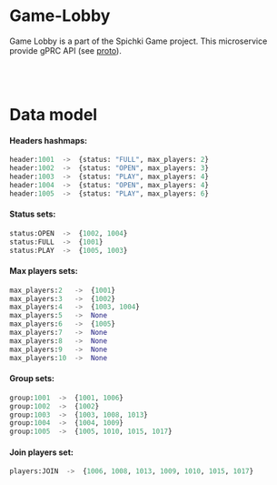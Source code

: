 # Game-Lobby

Game Lobby is a part of the Spichki Game project. This microservice provide gPRC API (see [proto](url)).


<br>
<br>


# Data model


#### Headers hashmaps:
```python
header:1001  ->  {status: "FULL", max_players: 2}
header:1002  ->  {status: "OPEN", max_players: 3}
header:1003  ->  {status: "PLAY", max_players: 4}
header:1004  ->  {status: "OPEN", max_players: 4}
header:1005  ->  {status: "PLAY", max_players: 6}

```

#### Status sets:
```python
status:OPEN  ->  {1002, 1004}
status:FULL  ->  {1001}
status:PLAY  ->  {1005, 1003}

```

#### Max players sets:
```python
max_players:2   ->  {1001}
max_players:3   ->  {1002}
max_players:4   ->  {1003, 1004}
max_players:5   ->  None
max_players:6   ->  {1005}
max_players:7   ->  None
max_players:8   ->  None
max_players:9   ->  None
max_players:10  ->  None

```

#### Group sets:
```python
group:1001  ->  {1001, 1006}
group:1002  ->  {1002}
group:1003  ->  {1003, 1008, 1013}
group:1004  ->  {1004, 1009}
group:1005  ->  {1005, 1010, 1015, 1017}

```

#### Join players set:
```python
players:JOIN  ->  {1006, 1008, 1013, 1009, 1010, 1015, 1017}

```

